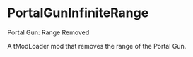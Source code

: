 # PortalGunInfiniteRange
Portal Gun: Range Removed

A tModLoader mod that removes the range of the Portal Gun.
